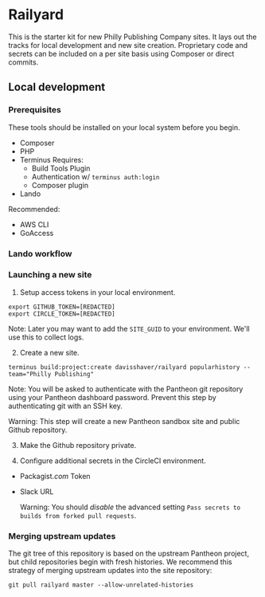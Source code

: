 # Railyard
This is the starter kit for new Philly Publishing Company sites. It lays out the tracks for local development and new site creation. Proprietary code and secrets can be included on a per site basis using Composer or direct commits.

## Local development


### Prerequisites
These tools should be installed on your local system before you begin.

- Composer
- PHP
- Terminus
   Requires:
   - Build Tools Plugin
   - Authentication w/ `terminus auth:login`
   - Composer plugin
- Lando

Recommended:

- AWS CLI
- GoAccess

### Lando workflow

### Launching a new site

1. Setup access tokens in your local environment.
  ```
  export GITHUB_TOKEN=[REDACTED]
  export CIRCLE_TOKEN=[REDACTED]
  ```

  Note: Later you may want to add the `SITE_GUID` to your environment. We'll use this to collect logs.

2. Create a new site.
  ```
  terminus build:project:create davisshaver/railyard popularhistory --team="Philly Publishing"
  ```

  Note: You will be asked to authenticate with the Pantheon git repository using your Pantheon dashboard password. Prevent this step by authenticating git with an SSH key.

  Warning: This step will create a new Pantheon sandbox site and public Github repository.
 
3. Make the Github repository private.

4. Configure additional secrets in the CircleCI environment.

- Packagist._com_ Token
- Slack URL

  Warning: You should *disable* the advanced setting `Pass secrets to builds from forked pull requests`.

### Merging upstream updates
The git tree of this repository is based on the upstream Pantheon project, but child repositories begin with fresh histories. We recommend this strategy of merging upstream updates into the site repository:

```
git pull railyard master --allow-unrelated-histories
```